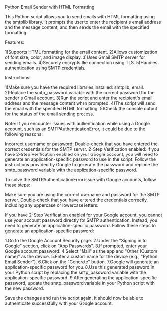 Python Email Sender with HTML Formatting

This Python script allows you to send emails with HTML formatting using the smtplib library. It prompts the user to enter the recipient's email address and the message content, and then sends the email with the specified formatting.

Features:

1)Supports HTML formatting for the email content.
2)Allows customization of font size, color, and image display.
3)Uses Gmail SMTP server for sending emails.
4)Securely encrypts the connection using TLS.
5)Handles authentication using SMTP credentials.

Instructions:

1)Make sure you have the required libraries installed: smtplib, email.
2)Replace the smtp_password variable with the correct password for the sender's Gmail account.
3)Run the script and enter the recipient's email address and the message content when prompted.
4)The script will send the email with the specified HTML formatting.
5)Check the console output for the status of the email sending process.

Note:
If you encounter issues with authentication while using a Google account, such as an SMTPAuthenticationError, it could be due to the following reasons:

Incorrect username or password: Double-check that you have entered the correct credentials for the SMTP server.
2-Step Verification enabled: If you have 2-Step Verification enabled on your Google account, you will need to generate an application-specific password to use in the script. Follow the instructions provided by Google to generate the password and replace the smtp_password variable with the application-specific password.

To solve the SMTPAuthenticationError issue with Google accounts, follow these steps:

Make sure you are using the correct username and password for the SMTP server. Double-check that you have entered the credentials correctly, including any uppercase or lowercase letters.

If you have 2-Step Verification enabled for your Google account, you cannot use your account password directly for SMTP authentication. Instead, you need to generate an application-specific password. Follow these steps to generate an application-specific password:

1.Go to the Google Account Security page.
2.Under the "Signing in to Google" section, click on "App Passwords".
3.If prompted, enter your Google account password.
4.Select "Mail" as the app and "Other (Custom name)" as the device.
5.Enter a custom name for the device (e.g., "Python Email Sender").
6.Click on the "Generate" button.
7.Google will generate an application-specific password for you.
8.Use this generated password in your Python script by replacing the smtp_password variable with the application-specific password.
9.After generating the application-specific password, update the smtp_password variable in your Python script with the new password.

Save the changes and run the script again. It should now be able to authenticate successfully with your Google account.

